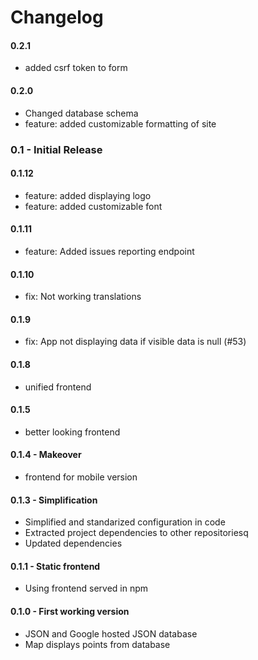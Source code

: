 # Changelog

#### 0.2.1
  * added csrf token to form

#### 0.2.0
  * Changed database schema
  * feature: added customizable formatting of site

### 0.1 - Initial Release

#### 0.1.12
  * feature: added displaying logo
  * feature: added customizable font

#### 0.1.11
  * feature: Added issues reporting endpoint

#### 0.1.10
  * fix: Not working translations

#### 0.1.9
  * fix: App not displaying data if visible data is null (#53)

#### 0.1.8
  * unified frontend

#### 0.1.5
  * better looking frontend

#### 0.1.4 - Makeover
  * frontend for mobile version

#### 0.1.3 - Simplification
  * Simplified and standarized configuration in code
  * Extracted project dependencies to other repositoriesq
  * Updated dependencies

#### 0.1.1 - Static frontend
  * Using frontend served in npm  

#### 0.1.0 - First working version
 * JSON and Google hosted JSON database
 * Map displays points from database
